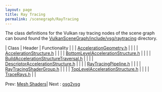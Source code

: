 ```yaml
---
layout: page
title: Ray Tracing
permalink: /scenegraph/RayTracing
---
```


The class definitions for the Vulkan ray tracing nodes of the scene graph can bound found the [VulkanSceneGraph/include/vsg/raytracing](https://github.com/vsg-dev/VulkanSceneGraph/blob/master/include/vsg/raytracing/) directory.

| Class | Header | Functionality |
| | [AccelerationGeometry.h](https://github.com/vsg-dev/VulkanSceneGraph/blob/master/include/vsg/raytracing/) | |
| | [AccelerationStructure.h](https://github.com/vsg-dev/VulkanSceneGraph/blob/master/include/vsg/raytracing/) | |
| | [BottomLevelAccelerationStructure.h](https://github.com/vsg-dev/VulkanSceneGraph/blob/master/include/vsg/raytracing/) | |
| | [BuildAccelerationStructureTraversal.h](https://github.com/vsg-dev/VulkanSceneGraph/blob/master/include/vsg/raytracing/) | |
| | [DescriptorAccelerationStructure.h](https://github.com/vsg-dev/VulkanSceneGraph/blob/master/include/vsg/raytracing/) | |
| | [RayTracingPipeline.h](https://github.com/vsg-dev/VulkanSceneGraph/blob/master/include/vsg/raytracing/) | |
| | [RayTracingShaderGroup.h](https://github.com/vsg-dev/VulkanSceneGraph/blob/master/include/vsg/raytracing/) | |
| | [TopLevelAccelerationStructure.h](https://github.com/vsg-dev/VulkanSceneGraph/blob/master/include/vsg/raytracing/) | |
| | [TraceRays.h](https://github.com/vsg-dev/VulkanSceneGraph/blob/master/include/vsg/raytracing/) | |

Prev: [Mesh Shaders](MeshShaders.md)| Next : [osg2vsg](osg2vsg.md)

